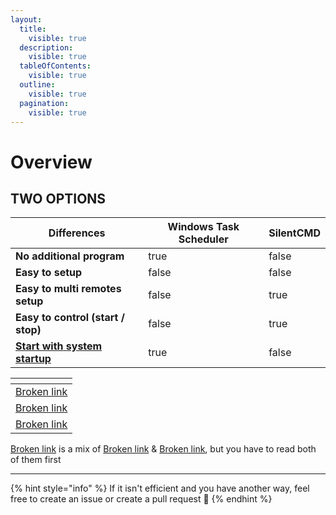 ```yaml
---
layout:
  title:
    visible: true
  description:
    visible: true
  tableOfContents:
    visible: true
  outline:
    visible: true
  pagination:
    visible: true
---
```


# Overview

## TWO OPTIONS

<table><thead><tr><th>Differences</th><th data-type="checkbox">Windows Task Scheduler</th><th data-type="checkbox">SilentCMD</th></tr></thead><tbody><tr><td><strong>No additional program</strong></td><td>true</td><td>false</td></tr><tr><td><strong>Easy to  setup</strong></td><td>false</td><td>false</td></tr><tr><td><strong>Easy to multi remotes setup</strong></td><td>false</td><td>true</td></tr><tr><td><strong>Easy to control (start / stop)</strong></td><td>false</td><td>true</td></tr><tr><td><a data-footnote-ref href="#user-content-fn-1"><strong>Start with</strong> </a><a data-footnote-ref href="#user-content-fn-2"><strong>system startup</strong></a></td><td>true</td><td>false</td></tr></tbody></table>

<table data-view="cards"><thead><tr><th></th></tr></thead><tbody><tr><td><a data-mention href="broken-reference">Broken link</a></td></tr><tr><td><a data-mention href="broken-reference">Broken link</a></td></tr><tr><td><a data-mention href="broken-reference">Broken link</a></td></tr></tbody></table>

[Broken link](broken-reference "mention") is a mix of [Broken link](broken-reference "mention") & [Broken link](broken-reference "mention"), but you have to read both of them first

***

{% hint style="info" %}
If it isn't efficient and you have another way, feel free to create an issue or create a pull request 🥰
{% endhint %}



[^1]: When the computer starts, it run Rclone mount even user hasn't log on yet

[^2]: Start the Rclone mount with system startup, even the user hasn't log on yet
